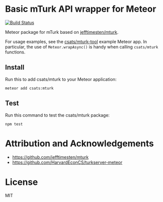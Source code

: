 # Basic mTurk API wrapper for Meteor

[![Build Status](https://travis-ci.org/csats/meteor-mturk.svg?branch=master)](https://travis-ci.org/csats/meteor-mturk)

Meteor package for mTurk based on
[jefftimesten/mturk](https://github.com/jefftimesten/mturk).

For usage examples, see the
[csats/mturk-tool](https://github.com/csats/mturk-tool) example Meteor app. In
particular, the use of `Meteor.wrapAsync()` is handy when calling `csats/mturk`
functions.

## Install

Run this to add csats/mturk to your Meteor application:

    meteor add csats:mturk

## Test

Run this command to test the csats/mturk package:

    npm test

# Attribution and Acknowledgements

* https://github.com/jefftimesten/mturk
* https://github.com/HarvardEconCS/turkserver-meteor

# License

MIT
